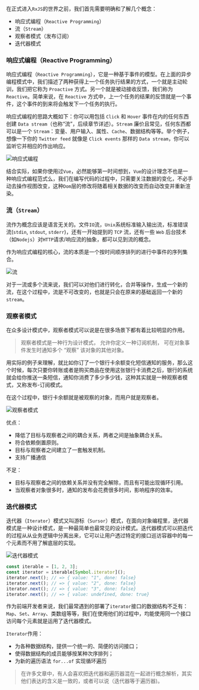 在正式进入`RxJS`的世界之前，我们首先需要明确和了解几个概念：

- 响应式编程（`Reactive Programming`）
- 流（`Stream`）
- 观察者模式（发布订阅）
- 迭代器模式

### 响应式编程（Reactive Programming）

响应式编程（`Reactive Programming`），它是一种基于事件的模型。在上面的异步编程模式中，我们描述了两种获得上一个任务执行结果的方式，一个就是主动轮训，我们把它称为 `Proactive` 方式。另一个就是被动接收反馈，我们称为 `Reactive`。简单来说，在 `Reactive` 方式中，上一个任务的结果的反馈就是一个事件，这个事件的到来将会触发下一个任务的执行。

响应式编程的思路大概如下：你可以用包括 `Click` 和 `Hover` 事件在内的任何东西创建 `Data stream`（也称“流”，后续章节详述）。`Stream` 廉价且常见，任何东西都可以是一个 `Stream`：变量、用户输入、属性、`Cache`、数据结构等等。举个例子，想像一下你的 `Twitter feed` 就像是 `Click events` 那样的 `Data stream`，你可以监听它并相应的作出响应。

![响应式编程](https://s3.ax1x.com/2020/12/19/rNx0De.png)

结合实际，如果你使用过`Vue`，必然能够第一时间想到，`Vue`的设计理念不也是一种响应式编程范式么，我们在编写代码的过程中，只需要关注数据的变化，不必手动去操作视图改变，这种`Dom`层的修改将随着相关数据的改变而自动改变并重新渲染。

### 流（`Stream`）

流作为概念应该是语言无关的。文件`IO`流，`Unix`系统标准输入输出流，标准错误流(`stdin`, `stdout`, `stderr`)，还有一开始提到的 `TCP` 流，还有一些 `Web` 后台技术（如`Nodejs`）对`HTTP`请求/响应流的抽象，都可以见到流的概念。

作为响应式编程的核心，流的本质是一个按时间顺序排列的进行中事件的序列集合。

![流](https://hijiangtao.github.io/assets/in-post/2020-01-13-Introduction-of-RxJS-Stream-Multiple-Click-Event-Example.png)

对于一流或多个流来说，我们可以对他们进行转化，合并等操作，生成一个新的流，在这个过程中，流是不可改变的，也就是只会在原来的基础返回一个新的`stream`。


### 观察者模式

在众多设计模式中，观察者模式可以说是在很多场景下都有着比较明显的作用。

> 观察者模式是一种行为设计模式， 允许你定义一种订阅机制， 可在对象事件发生时通知多个 “观察” 该对象的其他对象。

用实际的例子来理解，就比如你订了一个银行卡余额变化短信通知的服务，那么这个时候，每次只要你转账或者是购买商品在使用这张银行卡消费之后，银行的系统就会给你推送一条短信，通知你消费了多少多少钱，这种其实就是一种观察者模式，又称发布-订阅模式。

在这个过程中，银行卡余额就是被观察的对象，而用户就是观察者。

![观察者模式](https://s3.ax1x.com/2020/12/19/rUpS91.png)


优点：
- 降低了目标与观察者之间的耦合关系，两者之间是抽象耦合关系。
- 符合依赖倒置原则。
- 目标与观察者之间建立了一套触发机制。
- 支持广播通信

不足：
- 目标与观察者之间的依赖关系并没有完全解除，而且有可能出现循环引用。
- 当观察者对象很多时，通知的发布会花费很多时间，影响程序的效率。

### 迭代器模式

迭代器（`Iterator`）模式又叫游标（`Sursor`）模式，在面向对象编程里，迭代器模式是一种设计模式，是一种最简单也最常见的设计模式。迭代器模式可以把迭代的过程从从业务逻辑中分离出来，它可以让用户透过特定的接口巡访容器中的每一个元素而不用了解底层的实现。

![迭代器模式](https://s3.ax1x.com/2020/12/19/rU9XWR.png)

```js
const iterable = [1, 2, 3];
const iterator = iterable[Symbol.iterator]();
iterator.next(); // => { value: "1", done: false}
iterator.next(); // => { value: "2", done: false}
iterator.next(); // => { value: "3", done: false}
iterator.next(); // => { value: undefined, done: true}
```

作为前端开发者来说，我们最常遇到的部署了`iterator`接口的数据结构不乏有：`Map`、`Set`、`Array`、类数组等等，我们在使用他们的过程中，均能使用同一个接口访问每个元素就是运用了迭代器模式。

`Iterator`作用：

- 为各种数据结构，提供一个统一的、简便的访问接口；
- 使得数据结构的成员能够按某种次序排列；
- 为新的遍历语法 `for...of` 实现循环遍历

> 在许多文章中，有人会喜欢把迭代器和遍历器混在一起进行概念解析，其实他们表达的含义是一致的，或者可以说（迭代器等于遍历器)。